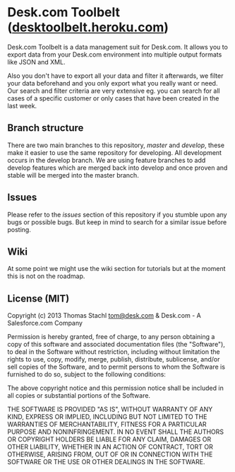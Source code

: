 # Desk.com Toolbelt ([desktoolbelt.heroku.com](https://desktoolbelt.heroku.com))

Desk.com Toolbelt is a data management suit for Desk.com. It allows you to export data from your Desk.com environment into multiple output formats like JSON and XML.

Also you don't have to export all your data and filter it afterwards, we filter your data beforehand and you only export what you really want or need. Our search and filter criteria are very extensive eg. you can search for all cases of a specific customer or only cases that have been created in the last week.

## Branch structure

There are two main branches to this repository, *master* and *develop*, these make it easier to use the same repository for developing. All development occurs in the develop branch. We are using feature branches to add develop features which are merged back into develop and once proven and stable will be merged into the master branch.

## Issues

Please refer to the *issues* section of this repository if you stumble upon any bugs or possible bugs. But keep in mind to search for a similar issue before posting.

## Wiki

At some point we might use the wiki section for tutorials but at the moment this is not on the roadmap.

## License (MIT)

Copyright (c) 2013 Thomas Stachl <tom@desk.com> & Desk.com - A Salesforce.com Company

Permission is hereby granted, free of charge, to any person obtaining a copy of this software and associated documentation files (the "Software"), to deal in the Software without restriction, including without limitation the rights to use, copy, modify, merge, publish, distribute, sublicense, and/or sell copies of the Software, and to permit persons to whom the Software is furnished to do so, subject to the following conditions:

The above copyright notice and this permission notice shall be included in all copies or substantial portions of the Software.

THE SOFTWARE IS PROVIDED "AS IS", WITHOUT WARRANTY OF ANY KIND, EXPRESS OR IMPLIED, INCLUDING BUT NOT LIMITED TO THE WARRANTIES OF MERCHANTABILITY, FITNESS FOR A PARTICULAR PURPOSE AND NONINFRINGEMENT. IN NO EVENT SHALL THE AUTHORS OR COPYRIGHT HOLDERS BE LIABLE FOR ANY CLAIM, DAMAGES OR OTHER LIABILITY, WHETHER IN AN ACTION OF CONTRACT, TORT OR OTHERWISE, ARISING FROM, OUT OF OR IN CONNECTION WITH THE SOFTWARE OR THE USE OR OTHER DEALINGS IN THE SOFTWARE.
